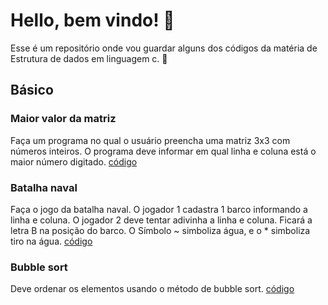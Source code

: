 # Hello, bem vindo! 👋

Esse é um repositório onde vou guardar alguns dos códigos da matéria de Estrutura de dados em linguagem c. 🙂

## Básico
   ### Maior valor da matriz
   Faça um programa no qual o usuário preencha uma matriz 3x3 com números inteiros. O programa deve informar em qual linha e coluna está o maior número digitado.
   [código](https://github.com/Freitas29/Atividades-c-uninove/blob/master/matriz.c)
   ### Batalha naval
   Faça o jogo da batalha naval. O jogador 1 cadastra 1 barco informando a linha e coluna. O jogador 2 deve tentar adivinha a linha e coluna. Ficará a letra B na posição do barco. O Símbolo ~ simboliza água, e o * simboliza tiro na água.
   [código](https://github.com/Freitas29/Atividades-c-uninove/blob/master/batalhaNaval.c)
   ### Bubble sort
   Deve ordenar os elementos usando o método de bubble sort.
   [código](https://github.com/Freitas29/Atividades-c-uninove/blob/master/bubbleSort.c)
